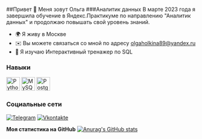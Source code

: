##Привет 👋 Меня зовут Ольга
###Аналитик данных
В марте 2023 года я завершила обучение в Яндекс.Практикуме по направлению "Аналитик данных" и продолжаю повышать свой уровень знаний. 
* 🌍 Я живу в Москве 
* ✉️ Вы можете связаться со мной по адресу [olgaholkina89@yandex.ru](mailto:olgaholkina89@yandex.ru) 
* 🧠 Я изучаю Интерактивный тренажер по SQL
### Навыки 
<p align="left">
<a href="https://www.python.org/" target="_blank" rel="noreferrer"><img src="https://raw.githubusercontent.com/ danielcranney/readme-generator/main/public/icons/skills/python-colored.svg" width="36" height="36" alt="Python" /></a> <a href="https:// www.mysql.com/" target="_blank" rel="noreferrer"><img src="https://raw.githubusercontent.com/danielcranney/readme-generator/main/public/icons/skills/mysql-colored .svg" width="36" height="36" alt="MySQL" /></a>
<a href="https://www.postgresql.org/" target="_blank" rel="noreferrer" ><img src="https://raw.
githubusercontent.com/danielcranney/readme-generator/main/public/icons/skills/postgresql-colored.svg" width="36" height="36" alt="PostgreSQL" /></a> </p>
                    
### Социальные сети
                   
[![Telegram](https://img.shields.io/badge/-Telegram-090909?style=for-the-badge&logo=telegram&logoColor=27A0D9)](https://t.me/olgakholkina_89)
[![Vkontakte](https://img.shields.io/badge/-Vkontakte-090909?style=for-the-badge&logo=Vk&logoColor=4F7DB3)](https://vk.com/kholkinaolga)


<b>Моя статистика на GitHub</b>
[![Anurag's GitHub stats](https://github-readme-stats.vercel.app/api?username=KholkinaOlga&show_icons=true&theme=radical)](https://github.com/anuraghazra/github-readme-stats)